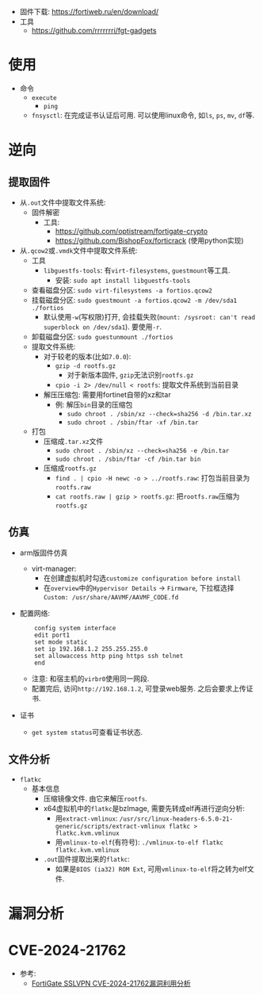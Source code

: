 * 固件下载: https://fortiweb.ru/en/download/
* 工具
    * https://github.com/rrrrrrri/fgt-gadgets

# 使用
* 命令
    * `execute`
        * `ping`
    * `fnsysctl`: 在完成证书认证后可用. 可以使用linux命令, 如`ls`, `ps`, `mv`, `df`等. 
# 逆向
## 提取固件
* 从`.out`文件中提取文件系统: 
    * 固件解密
        * 工具: 
            * https://github.com/optistream/fortigate-crypto
            * https://github.com/BishopFox/forticrack (使用python实现)
* 从`.qcow2`或`.vmdk`文件中提取文件系统: 
    * 工具
        * `libguestfs-tools`: 有`virt-filesystems`, `guestmount`等工具. 
            * 安装: `sudo apt install libguestfs-tools`
    * 查看磁盘分区: `sudo virt-filesystems -a fortios.qcow2`
    * 挂载磁盘分区: `sudo guestmount -a fortios.qcow2 -m /dev/sda1 ./fortios`
        * 默认使用`-w`(写权限)打开, 会挂载失败(`mount: /sysroot: can't read superblock on /dev/sda1`). 要使用`-r`. 
    * 卸载磁盘分区: `sudo guestunmount ./fortios`
    * 提取文件系统: 
        * 对于较老的版本(比如`7.0.0`): 
            * `gzip -d rootfs.gz`
                * 对于新版本固件, `gzip`无法识别`rootfs.gz`
            * `cpio -i 2> /dev/null < rootfs`: 提取文件系统到当前目录
        * 解压压缩包: 需要用fortinet自带的xz和tar
            * 例: 解压`bin`目录的压缩包
                * `sudo chroot . /sbin/xz --check=sha256 -d /bin.tar.xz`
                * `sudo chroot . /sbin/ftar -xf /bin.tar`
    * 打包
        * 压缩成`.tar.xz`文件
            * `sudo chroot . /sbin/xz --check=sha256 -e /bin.tar`
            * `sudo chroot . /sbin/ftar -cf /bin.tar bin`
        * 压缩成`rootfs.gz`
            * `find . | cpio -H newc -o > ../rootfs.raw`: 打包当前目录为`rootfs.raw`
            * `cat rootfs.raw | gzip > rootfs.gz`: 把`rootfs.raw`压缩为`rootfs.gz`

## 仿真
* arm版固件仿真
    * virt-manager: 
        * 在创建虚拟机时勾选`customize configuration before install`
        * 在`overview`中的`Hypervisor Details` -> `Firmware`, 下拉框选择`Custom: /usr/share/AAVMF/AAVMF_CODE.fd`
* 配置网络:

    ```
        config system interface
        edit port1
        set mode static
        set ip 192.168.1.2 255.255.255.0
        set allowaccess http ping https ssh telnet
        end
    ```

    * 注意: 和宿主机的`virbr0`使用同一网段. 
    * 配置完后, 访问`http://192.168.1.2`, 可登录web服务. 之后会要求上传证书. 
* 证书
    * `get system status`可查看证书状态. 

## 文件分析
* `flatkc`
    * 基本信息
        * 压缩镜像文件. 由它来解压`rootfs`. 
        * x64虚拟机中的`flatkc`是bzImage, 需要先转成elf再进行逆向分析: 
            * 用`extract-vmlinux`: `/usr/src/linux-headers-6.5.0-21-generic/scripts/extract-vmlinux flatkc > flatkc.kvm.vmlinux`
            * 用`vmlinux-to-elf`(有符号): `./vmlinux-to-elf flatkc flatkc.kvm.vmlinux`
        * `.out`固件提取出来的`flatkc`:
            * 如果是`BIOS (ia32) ROM Ext`, 可用`vmlinux-to-elf`将之转为elf文件. 

# 漏洞分析
# CVE-2024-21762
* 参考: 
    * [FortiGate SSLVPN CVE-2024-21762漏洞利用分析](https://research.qianxin.com/archives/1854)
